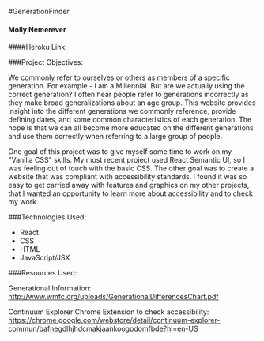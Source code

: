 #GenerationFinder

#### Molly Nemerever

####Heroku Link:

###Project Objectives:

We commonly refer to ourselves or others as members of a specific generation. For example - I am a Millennial. But are we actually using the correct generation? I often hear people refer to generations incorrectly as they make broad generalizations about an age group. This website provides insight into the different generations we commonly reference, provide defining dates, and some common characteristics of each generation. The hope is that we can all become more educated on the different generations and use them correctly when referring to a large group of people.

One goal of this project was to give myself some time to work on my "Vanilla CSS" skills. My most recent project used React Semantic UI, so I was feeling out of touch with the basic CSS. The other goal was to create a website that was compliant with accessibility standards. I found it was so easy to get carried away with features and graphics on my other projects, that I wanted an opportunity to learn more about accessibility and to check my work.

###Technologies Used:

- React
- CSS
- HTML
- JavaScript/JSX

###Resources Used:

Generational Information: http://www.wmfc.org/uploads/GenerationalDifferencesChart.pdf

Continuum Explorer Chrome Extension to check accessibility: https://chrome.google.com/webstore/detail/continuum-explorer-commun/bafnegdlhjhdcmakjaankoogodomfbde?hl=en-US
